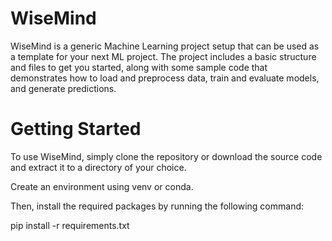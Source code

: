 # WiseMind
WiseMind is a generic Machine Learning project setup that can be used as a template for your next ML project. The project includes a basic structure and files to get you started, along with some sample code that demonstrates how to load and preprocess data, train and evaluate models, and generate predictions.
# Getting Started
To use WiseMind, simply clone the repository or download the source code and extract it to a directory of your choice. 

Create an environment using venv or conda.

Then, install the required packages by running the following command:

pip install -r requirements.txt
